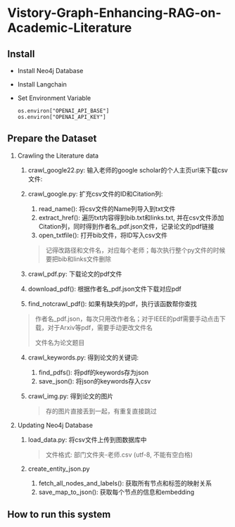 # Vistory-Graph-Enhancing-RAG-on-Academic-Literature

## Install

- Install Neo4j Database

- Install Langchain

- Set Environment Variable

  ```
  os.environ["OPENAI_API_BASE"]
  os.environ["OPENAI_API_KEY"] 
  ```

  

## Prepare the Dataset

1. Crawling the Literature data

   1. crawl_google22.py: 输入老师的google scholar的个人主页url来下载csv文件:

   2. crawl_google.py: 扩充csv文件的ID和Citation列:

      1. read_name(): 将csv文件的Name列导入到txt文件
      2. extract_href(): 遍历txt内容得到bib.txt和links.txt, 并在csv文件添加Citation列，同时得到作者名_pdf.json文件，记录论文的pdf链接
      3. open_txtfile(): 打开bib文件，将ID写入csv文件

      > 记得改路径和文件名，对应每个老师；每次执行整个py文件的时候要把bib和links文件删除

   3.  crawl_pdf.py: 下载论文的pdf文件

      1. download_pdf(): 根据作者名_pdf.json文件下载对应pdf
      2. find_notcrawl_pdf(): 如果有缺失的pdf，执行该函数帮你查找

      > 作者名_pdf.json，每次只用改作者名；对于IEEE的pdf需要手动点击下载，对于Arxiv等pdf，需要手动更改文件名
      >
      > 文件名为论文题目

   4. crawl_keywords.py: 得到论文的关键词:

      1. find_pdfs(): 将pdf的keywords存为json
      2. save_json(): 将json的keywords存入csv

   5. crawl_img.py: 得到论文的图片

      > 存的图片直接丢到一起，有重复直接跳过

2. Updating Neo4j Database

   1. load_data.py: 将csv文件上传到图数据库中

      > 文件格式: 部门文件夹-老师.csv (utf-8, 不能有空白格)

   2. create_entity_json.py

      1. fetch_all_nodes_and_labels(): 获取所有节点和标签的映射关系
      2. save_map_to_json(): 获取每个节点的信息和embedding

## How to run this system

